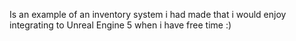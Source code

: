 Is an example of an inventory system i had made that i would enjoy integrating to Unreal Engine 5 when i have free time :)
